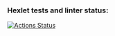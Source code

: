 ### Hexlet tests and linter status:
[![Actions Status](https://github.com/alexeevasvv/frontend-project-lvl1/workflows/hexlet-check/badge.svg)](https://github.com/alexeevasvv/frontend-project-lvl1/actions)